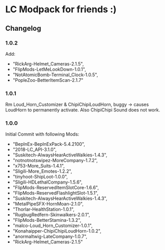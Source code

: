 # LC Modpack for friends :)

## Changelog

### 1.0.2
Add:
- "RickArg-Helmet_Cameras-2.1.5",
- "FlipMods-LetMeLookDown-1.0.1",
- "NotAtomicBomb-Terminal_Clock-1.0.5",
- "PopleZoo-BetterItemScan-2.1.7"

### 1.0.1
Rm Loud_Horn_Customizer & ChipiChipiLoudHorn, buggy -> causes LoudHorn to permanently activate. Also ChipiChipi Sound does not work.

### 1.0.0
Initial Commit with following Mods:
- "BepInEx-BepInExPack-5.4.2100",
- "2018-LC_API-3.1.0",
- "Suskitech-AlwaysHearActiveWalkies-1.4.3",
- "notnotnotswipez-MoreCompany-1.7.2",
- "x753-More_Suits-1.4.1",
- "Sligili-More_Emotes-1.2.2",
- "tinyhoot-ShipLoot-1.0.0",
- "Sligili-HDLethalCompany-1.5.6",
- "FlipMods-ReservedItemSlotCore-1.6.6",
- "FlipMods-ReservedFlashlightSlot-1.5.1",
- "Suskitech-AlwaysHearActiveWalkies-1.4.3",
- "MetalPipeSFX-HornMoan-2.1.0",
- "Thorlar-HealthStation-1.0.1",
- "RugbugRedfern-Skinwalkers-2.0.1",
- "FlipMods-BetterStamina-1.3.2",
- "malco-Loud_Horn_Customizer-1.0.1",
- "Konahaipper-ChipiChipiLoudHorn-1.0.2",
- "anormaltwig-LateCompany-1.0.7",
- "RickArg-Helmet_Cameras-2.1.5"